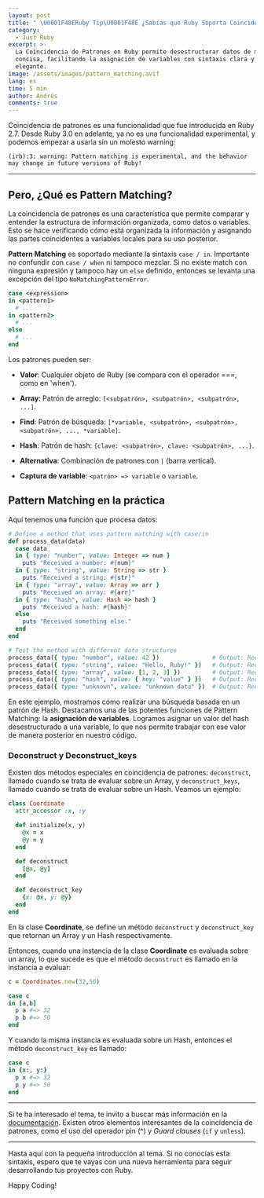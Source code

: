 ```yaml
---
layout: post
title: " \U0001F48ERuby Tip\U0001F48E ¿Sabías que Ruby Soporta Coincidencia de Patrones?"
category:
  - Just Ruby
excerpt: >-
  La Coincidencia de Patrones en Ruby permite desestructurar datos de manera
  concisa, facilitando la asignación de variables con sintaxis clara y de forma
  elegante.
image: /assets/images/pattern_matching.avif
lang: es
time: 5 min
author: Andrés
comments: true
---
```

Coincidencia de patrones es una funcionalidad que fue introducida en Ruby 2.7. Desde Ruby 3.0 en adelante, ya no es una funcionalidad experimental, y podemos empezar a usarla sin un molesto warning:

```
(irb):3: warning: Pattern matching is experimental, and the behavior may change in future versions of Ruby!
```

---

## Pero, ¿Qué es Pattern Matching?

La coincidencia de patrones es una característica que permite comparar y entender la estructura de información organizada, como datos o variables. Esto se hace verificando cómo está organizada la información y asignando las partes coincidentes a variables locales para su uso posterior.

**Pattern Matching** es soportado mediante la sintaxis `case / in`. Importante no confundir con `case / when` ni tampoco mezclar. Si no existe match con ninguna expresión y tampoco hay un `else` definido, entonces se levanta una excepción del tipo `NoMatchingPatternError`.

```ruby
case <expression>
in <pattern1>
  # ...
in <pattern2>
  # ...
else
  # ...
end
```

Los patrones pueden ser:

- **Valor**: Cualquier objeto de Ruby (se compara con el operador ===, como en 'when').

- **Array**: Patrón de arreglo: `[<subpatrón>, <subpatrón>, <subpatrón>, ...]`.

- **Find**: Patrón de búsqueda: `[*variable, <subpatrón>, <subpatrón>, <subpatrón>, ..., *variable]`.

- **Hash**: Patrón de hash: `{clave: <subpatrón>, clave: <subpatrón>, ...}`.

- **Alternativa**: Combinación de patrones con `|` (barra vertical).

- **Captura de variable**: `<patrón> => variable` o `variable`.

## Pattern Matching en la práctica

Aquí tenemos una función que procesa datos:

```ruby
# Define a method that uses pattern matching with case/in
def process_data(data)
  case data
  in { type: "number", value: Integer => num }
    puts "Received a number: #{num}"
  in { type: "string", value: String => str }
    puts "Received a string: #{str}"
  in { type: "array", value: Array => arr }
    puts "Received an array: #{arr}"
  in { type: "hash", value: Hash => hash }
    puts "Received a hash: #{hash}"
  else
    puts "Received something else."
  end
end

# Test the method with different data structures
process_data({ type: "number", value: 42 })               # Output: Received a number: 42
process_data({ type: "string", value: "Hello, Ruby!" })   # Output: Received a string: Hello, Ruby!
process_data({ type: "array", value: [1, 2, 3] })         # Output: Received an array: [1, 2, 3]
process_data({ type: "hash", value: { key: "value" } })   # Output: Received a hash: {:key=>"value"}
process_data({ type: "unknown", value: "unknown data" })  # Output: Received something else.
```

En este ejemplo, mostramos cómo realizar una búsqueda basada en un patrón de Hash. Destacamos una de las potentes funciones de Pattern Matching: la **asignación de variables**. Logramos asignar un valor del hash desestructurado a una variable, lo que nos permite trabajar con ese valor de manera posterior en nuestro código.

### Deconstruct y Deconstruct_keys

Existen dos métodos especiales en coincidencia de patrones: `deconstruct`, llamado cuando se trata de evaluar sobre un Array, y `deconstruct_keys`, llamado cuando se trata de evaluar sobre un Hash. Veamos un ejemplo:

```ruby
class Coordinate
  attr_accessor :x, :y

  def initialize(x, y)
    @x = x
    @y = y
  end

  def deconstruct
    [@x, @y]
  end

  def deconstruct_key
    {x: @x, y: @y}
  end
end
```

En la clase **Coordinate**, se define un método `deconstruct` y `deconstruct_key` que retornan un Array y un Hash respectivamente.

Entonces, cuando una instancia de la clase **Coordinate** es evaluada sobre un array, lo que sucede es que el método `deconstruct` es llamado en la instancia a evaluar:

```ruby
c = Coordinates.new(32,50)

case c
in [a,b]
  p a #=> 32
  p b #=> 50
end
```

Y cuando la misma instancia es evaluada sobre un Hash, entonces el método `deconstruct_key` es llamado:

```ruby
case c
in {x:, y:}
  p x #=> 32
  p y #=> 50
end
```

---

Si te ha interesado el tema, te invito a buscar más información en la [documentación](https://docs.ruby-lang.org/en/master/syntax/pattern_matching_rdoc.html). Existen otros elementos interesantes de la coincidencia de patrones, como el uso del operador pin (^) y _Guard clauses_ (`if` y `unless`).

---

Hasta aquí con la pequeña introducción al tema. Si no conocías esta sintaxis, espero que te vayas con una nueva herramienta para seguir desarrollando tus proyectos con Ruby.

Happy Coding!

